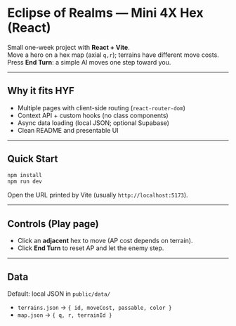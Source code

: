 # Eclipse of Realms — Mini 4X Hex (React)

Small one-week project with **React + Vite**.  
Move a hero on a hex map (axial `q,r`); terrains have different move costs.  
Press **End Turn**: a simple AI moves one step toward you.

---

## Why it fits HYF
- Multiple pages with client-side routing (`react-router-dom`)
- Context API + custom hooks (no class components)
- Async data loading (local JSON; optional Supabase)
- Clean README and presentable UI

---

## Quick Start
```bash
npm install
npm run dev
```
Open the URL printed by Vite (usually `http://localhost:5173`).

---

## Controls (Play page)

- Click an **adjacent** hex to move (AP cost depends on terrain).
- Click **End Turn** to reset AP and let the enemy step.

---

## Data

Default: local JSON in `public/data/`

- `terrains.json` → `{ id, moveCost, passable, color }`
- `map.json` → `{ q, r, terrainId }`
